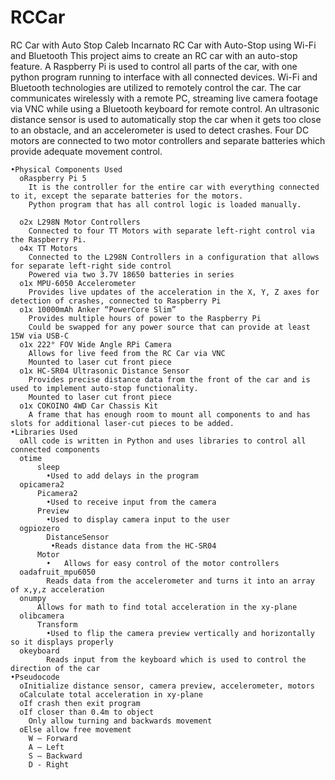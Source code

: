 # RCCar
RC Car with Auto Stop
Caleb Incarnato
RC Car with Auto-Stop using Wi-Fi and Bluetooth
	This project aims to create an RC car with an auto-stop feature. A Raspberry Pi is used to control all parts of the car, with one python program running to interface with all connected devices. Wi-Fi and Bluetooth technologies are utilized to remotely control the car. The car communicates wirelessly with a remote PC, streaming live camera footage via VNC while using a Bluetooth keyboard for remote control. An ultrasonic distance sensor is used to automatically stop the car when it gets too close to an obstacle, and an accelerometer is used to detect crashes. Four DC motors are connected to two motor controllers and separate batteries which provide adequate movement control.

	•Physical Components Used
	  oRaspberry Pi 5
	    It is the controller for the entire car with everything connected to it, except the separate batteries for the motors.
	    Python program that has all control logic is loaded manually.
	    
	  o2x L298N Motor Controllers
	    Connected to four TT Motors with separate left-right control via the Raspberry Pi.
	  o4x TT Motors
	    Connected to the L298N Controllers in a configuration that allows for separate left-right side control
	    Powered via two 3.7V 18650 batteries in series
	  o1x MPU-6050 Accelerometer
	    Provides live updates of the acceleration in the X, Y, Z axes for detection of crashes, connected to Raspberry Pi
	  o1x 10000mAh Anker “PowerCore Slim”
	    Provides multiple hours of power to the Raspberry Pi
	    Could be swapped for any power source that can provide at least 15W via USB-C
	  o1x 222° FOV Wide Angle RPi Camera
	    Allows for live feed from the RC Car via VNC
	    Mounted to laser cut front piece
	  o1x HC-SR04 Ultrasonic Distance Sensor
	    Provides precise distance data from the front of the car and is used to implement auto-stop functionality.
	    Mounted to laser cut front piece 
	  o1x COKOINO 4WD Car Chassis Kit
	    A frame that has enough room to mount all components to and has slots for additional laser-cut pieces to be added.
	•Libraries Used
	  oAll code is written in Python and uses libraries to control all connected components
	  otime
	      sleep
	        •Used to add delays in the program
	  opicamera2
	      Picamera2
	        •Used to receive input from the camera
	  	  Preview
	        •Used to display camera input to the user
	  ogpiozero
	    	DistanceSensor
	       	 •Reads distance data from the HC-SR04
	      Motor
	        •	Allows for easy control of the motor controllers
	  oadafruit_mpu6050
	    	Reads data from the accelerometer and turns it into an array of x,y,z acceleration
	  onumpy
	      Allows for math to find total acceleration in the xy-plane
	  olibcamera
	      Transform
	        •Used to flip the camera preview vertically and horizontally so it displays properly
	  okeyboard
	    	Reads input from the keyboard which is used to control the direction of the car
	•Pseudocode
	  oInitialize distance sensor, camera preview, accelerometer, motors
	  oCalculate total acceleration in xy-plane
	  oIf crash then exit program
	  oIf closer than 0.4m to object
	  	Only allow turning and backwards movement
	  oElse allow free movement
	  	W – Forward
	  	A – Left
	  	S – Backward
	  	D - Right
